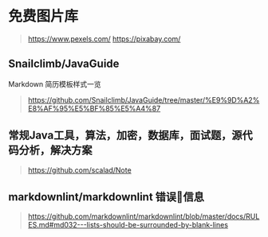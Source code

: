 # 免费图片库

><https://www.pexels.com/>
><https://pixabay.com/>

## Snailclimb/JavaGuide

Markdown 简历模板样式一览
><https://github.com/Snailclimb/JavaGuide/tree/master/%E9%9D%A2%E8%AF%95%E5%BF%85%E5%A4%87>

## 常规Java工具，算法，加密，数据库，面试题，源代码分析，解决方案

><https://github.com/scalad/Note>

## markdownlint/markdownlint 错误信息

><https://github.com/markdownlint/markdownlint/blob/master/docs/RULES.md#md032---lists-should-be-surrounded-by-blank-lines>